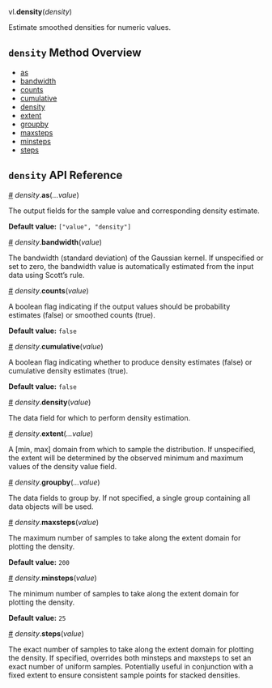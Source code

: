 vl.<b>density</b>(<em>density</em>)

Estimate smoothed densities for numeric values.

## <code>density</code> Method Overview

* <a href="#as">as</a>
* <a href="#bandwidth">bandwidth</a>
* <a href="#counts">counts</a>
* <a href="#cumulative">cumulative</a>
* <a href="#density">density</a>
* <a href="#extent">extent</a>
* <a href="#groupby">groupby</a>
* <a href="#maxsteps">maxsteps</a>
* <a href="#minsteps">minsteps</a>
* <a href="#steps">steps</a>

## <code>density</code> API Reference

<a id="as" href="#as">#</a>
<em>density</em>.<b>as</b>(<em>...value</em>)

The output fields for the sample value and corresponding density estimate.

__Default value:__ `["value", "density"]`

<a id="bandwidth" href="#bandwidth">#</a>
<em>density</em>.<b>bandwidth</b>(<em>value</em>)

The bandwidth (standard deviation) of the Gaussian kernel. If unspecified or set to zero, the bandwidth value is automatically estimated from the input data using Scott’s rule.

<a id="counts" href="#counts">#</a>
<em>density</em>.<b>counts</b>(<em>value</em>)

A boolean flag indicating if the output values should be probability estimates (false) or smoothed counts (true).

__Default value:__ `false`

<a id="cumulative" href="#cumulative">#</a>
<em>density</em>.<b>cumulative</b>(<em>value</em>)

A boolean flag indicating whether to produce density estimates (false) or cumulative density estimates (true).

__Default value:__ `false`

<a id="density" href="#density">#</a>
<em>density</em>.<b>density</b>(<em>value</em>)

The data field for which to perform density estimation.

<a id="extent" href="#extent">#</a>
<em>density</em>.<b>extent</b>(<em>...value</em>)

A [min, max] domain from which to sample the distribution. If unspecified, the extent will be determined by the observed minimum and maximum values of the density value field.

<a id="groupby" href="#groupby">#</a>
<em>density</em>.<b>groupby</b>(<em>...value</em>)

The data fields to group by. If not specified, a single group containing all data objects will be used.

<a id="maxsteps" href="#maxsteps">#</a>
<em>density</em>.<b>maxsteps</b>(<em>value</em>)

The maximum number of samples to take along the extent domain for plotting the density.

__Default value:__ `200`

<a id="minsteps" href="#minsteps">#</a>
<em>density</em>.<b>minsteps</b>(<em>value</em>)

The minimum number of samples to take along the extent domain for plotting the density.

__Default value:__ `25`

<a id="steps" href="#steps">#</a>
<em>density</em>.<b>steps</b>(<em>value</em>)

The exact number of samples to take along the extent domain for plotting the density. If specified, overrides both minsteps and maxsteps to set an exact number of uniform samples. Potentially useful in conjunction with a fixed extent to ensure consistent sample points for stacked densities.

